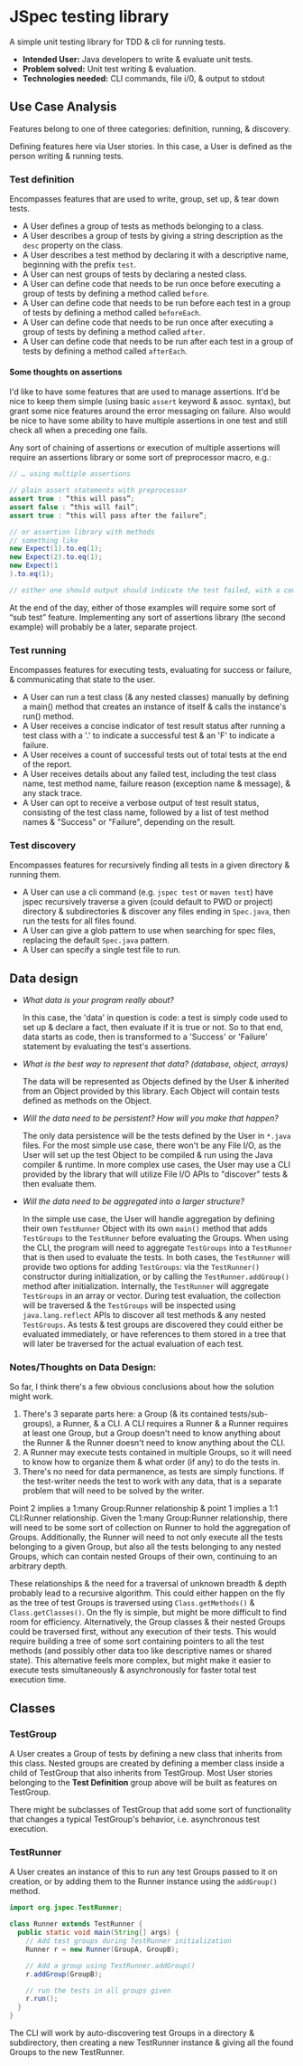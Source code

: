 JSpec testing library
===

A simple unit testing library for TDD & cli for running tests.

- **Intended User:** Java developers to write & evaluate unit tests.
- **Problem solved:** Unit test writing & evaluation.
- **Technologies needed:** CLI commands, file i/0, & output to stdout

Use Case Analysis
---

Features belong to one of three categories: definition, running, & discovery.

Defining features here via User stories. In this case, a User is defined as the person writing & running tests.

### Test definition

Encompasses features that are used to write, group, set up, & tear down tests.

- A User defines a group of tests as methods belonging to a class.
- A User describes a group of tests by giving a string description as the `desc` property on the class.
- A User describes a test method by declaring it with a descriptive name, beginning with the prefix `test`.
- A User can nest groups of tests by declaring a nested class.
- A User can define code that needs to be run once before executing a group of tests by defining a method called `before`.
- A User can define code that needs to be run before each test in a group of tests by defining a method called `beforeEach`.
- A User can define code that needs to be run once after executing a group of tests by defining a method called `after`.
- A User can define code that needs to be run after each test in a group of tests by defining a method called `afterEach`.

#### Some thoughts on assertions

I'd like to have some features that are used to manage assertions.
It'd be nice to keep them simple (using basic `assert` keyword & assoc. syntax), but grant some nice features around the error messaging on failure.
Also would be nice to have some ability to have multiple assertions in one test and still check all when a preceding one fails.

Any sort of chaining of assertions or execution of multiple assertions will require an assertions library or some sort of preprocessor macro, e.g.:


```java
// … using multiple assertions

// plain assert statements with preprocessor
assert true : “this will pass”;
assert false : “this will fail”;
assert true : “this will pass after the failure”;

// or assertion library with methods
// something like
new Expect(1).to.eq(1);
new Expect(2).to.eq(1);
new Expect(1
).to.eq(1);

// either one should output should indicate the test failed, with a count of “sub-tests” or assertions indicating 2/3 passed
```

At the end of the day, either of those examples will require some sort of “sub test” feature. Implementing any sort of assertions library (the second example) will probably be a later, separate project.

### Test running

Encompasses features for executing tests, evaluating for success or failure, & communicating that state to the user.

- A User can run a test class (& any nested classes) manually by defining a main() method that creates an instance of itself & calls the instance's run() method.
- A User receives a concise indicator of test result status after running a test class with a '.' to indicate a successful test & an 'F' to indicate a failure.
- A User receives a count of successful tests out of total tests at the end of the report.
- A User receives details about any failed test, including the test class name, test method name, failure reason (exception name & message), & any stack trace.
- A User can opt to receive a verbose output of test result status, consisting of the test class name, followed by a list of test method names & "Success" or "Failure", depending on the result.

### Test discovery

Encompasses features for recursively finding all tests in a given directory & running them.

- A User can use a cli command (e.g. `jspec test` or `maven test`) have jspec recursively traverse a given (could default to PWD or project) directory & subdirectories & discover any files ending in `Spec.java`, then run the tests for all files found.
- A User can give a glob pattern to use when searching for spec files, replacing the default `Spec.java` pattern.
- A User can specify a single test file to run.

Data design
---

- _What data is your program really about?_

  In this case, the 'data' in question is code: a test is simply code used to set up & declare a fact, then evaluate if it is true or not.
  So to that end, data starts as code, then is transformed to a 'Success' or 'Failure' statement by evaluating the test's assertions.

- _What is the best way to represent that data? (database, object, arrays)_

  The data will be represented as Objects defined by the User & inherited from an Object provided by this library.
  Each Object will contain tests defined as methods on the Object.

- _Will the data need to be persistent? How will you make that happen?_

  The only data persistence will be the tests defined by the User in `*.java` files. For the most simple use case, there won't be any File I/O, as the User will set up the test Object to be compiled & run using the Java compiler & runtime.
  In more complex use cases, the User may use a CLI provided by the library that will utilize File I/O APIs to "discover" tests & then evaluate them.

- _Will the data need to be aggregated into a larger structure?_

  In the simple use case, the User will handle aggregation by defining their own `TestRunner` Object with its own `main()` method that adds `TestGroups` to the `TestRunner` before evaluating the Groups.
  When using the CLI, the program will need to aggregate `TestGroups` into a `TestRunner` that is then used to evaluate the tests.
  In both cases, the `TestRunner` will provide two options for adding `TestGroups`: via the `TestRunner()` constructor during initialization, or by calling the `TestRunner.addGroup()` method after initialization.
  Internally, the `TestRunner` will aggregate `TestGroups` in an array or vector.
  During test evaluation, the collection will be traversed & the `TestGroups` will be inspected using `java.lang.reflect` APIs to discover all test methods & any nested `TestGroups`. As tests & test groups are discovered they could either be evaluated immediately, or have references to them stored in a tree that will later be traversed for the actual evaluation of each test.

### Notes/Thoughts on Data Design:

So far, I think there's a few obvious conclusions about how the solution might work.

1. There's 3 separate parts here: a Group (& its contained tests/sub-groups), a Runner, & a CLI.
  A CLI requires a Runner & a Runner requires at least one Group, but a Group doesn't need to know anything about the Runner & the Runner doesn't need to know anything about the CLI.
2. A Runner may execute tests contained in multiple Groups, so it will need to know how to organize them & what order (if any) to do the tests in.
3. There's no need for data permanence, as tests are simply functions.
  If the test-writer needs the test to work with any data, that is a separate problem that will need to be solved by the writer.

Point 2 implies a 1:many Group:Runner relationship & point 1 implies a 1:1 CLI:Runner relationship.
Given the 1:many Group:Runner relationship, there will need to be some sort of collection on Runner to hold the aggregation of Groups.
Additionally, the Runner will need to not only execute all the tests belonging to a given Group, but also all the tests belonging to any nested Groups, which can contain nested Groups of their own, continuing to an arbitrary depth.

These relationships & the need for a traversal of unknown breadth & depth probably lead to a recursive algorithm.
This could either happen on the fly as the tree of test Groups is traversed using `Class.getMethods()` & `Class.getClasses()`.
On the fly is simple, but might be more difficult to find room for efficiency.
Alternatively, the Group classes & their nested Groups could be traversed first, without any execution of their tests.
This would require building a tree of some sort containing pointers to all the test methods (and possibly other data too like descriptive names or shared state).
This alternative feels more complex, but might make it easier to execute tests simultaneously & asynchronously for faster total test execution time.

Classes
---

### TestGroup

A User creates a Group of tests by defining a new class that inherits from this class.
Nested groups are created by defining a member class inside a child of TestGroup that also inherits from TestGroup.
Most User stories belonging to the **Test Definition** group above will be built as features on TestGroup.

There might be subclasses of TestGroup that add some sort of functionality that changes a typical TestGroup's behavior, i.e. asynchronous test execution.

### TestRunner

A User creates an instance of this to run any test Groups passed to it on creation, or by adding them to the Runner instance using the `addGroup()` method.

```java
import org.jspec.TestRunner;

class Runner extends TestRunner {
  public static void main(String[] args) {
    // Add test groups during TestRunner initialization
    Runner r = new Runner(GroupA, GroupB);

    // Add a group using TestRunner.addGroup()
    r.addGroup(GroupB);

    // run the tests in all groups given
    r.run();
  }
}
```

The CLI will work by auto-discovering test Groups in a directory & subdirectory, then creating a new TestRunner instance & giving all the found Groups to the new TestRunner.
